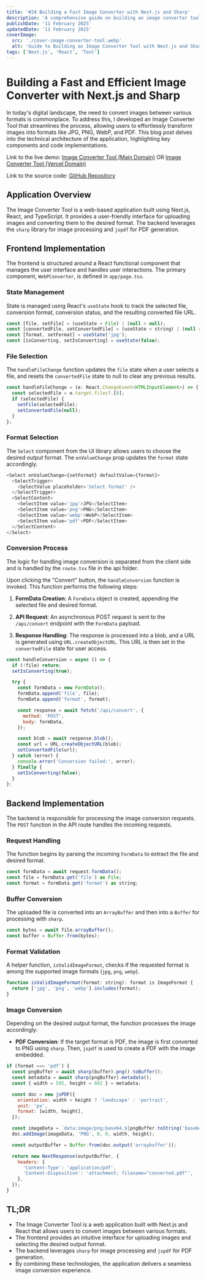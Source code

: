 ```yaml
---
title: '#24 Building a Fast Image Converter with Next.js and Sharp'
description: 'A comprehensive guide on building an image converter tool.'
publishDate: '11 February 2025'
updatedDate: '11 February 2025'
coverImage:
  src: './cover-image-converter-tool.webp'
  alt: 'Guide to Building an Image Converter Tool with Next.js and Sharp'
tags: ['Next.js', 'React', 'Tool']
---
```


# Building a Fast and Efficient Image Converter with Next.js and Sharp

In today's digital landscape, the need to convert images between various formats is commonplace.
To address this, I developed an Image Converter Tool that streamlines the process, allowing users to effortlessly transform images into formats like JPG, PNG, WebP, and PDF.
This blog post delves into the technical architecture of the application, highlighting key components and code implementations.

Link to the live demo:
[Image Converter Tool (Main Domain)](https://ai-image-converter.com/)
OR
[Image Converter Tool (Vercel Domain)](https://image-converter-tool.vercel.app/)

Link to the source code:
[GitHub Repository](https://github.com/flnzba/image-converter-tool)

## Application Overview

The Image Converter Tool is a web-based application built using Next.js, React, and TypeScript.
It provides a user-friendly interface for uploading images and converting them to the desired format.
The backend leverages the `sharp` library for image processing and `jspdf` for PDF generation.

## Frontend Implementation

The frontend is structured around a React functional component that manages the user interface and handles user interactions.
The primary component, `WebPConverter`, is defined in `app/page.tsx`.

### State Management

State is managed using React's `useState` hook to track the selected file, conversion format, conversion status, and the resulting converted file URL.

```javascript
const [file, setFile] = (useState < File) | (null > null);
const [convertedFile, setConvertedFile] = (useState < string) | (null > null);
const [format, setFormat] = useState('jpg');
const [isConverting, setIsConverting] = useState(false);
```

### File Selection

The `handleFileChange` function updates the `file` state when a user selects a file, and resets the `convertedFile` state to null to clear any previous results.

```javascript
const handleFileChange = (e: React.ChangeEvent<HTMLInputElement>) => {
  const selectedFile = e.target.files?.[0];
  if (selectedFile) {
    setFile(selectedFile);
    setConvertedFile(null);
  }
};
```

### Format Selection

The `Select` component from the UI library allows users to choose the desired output format.
The `onValueChange` prop updates the `format` state accordingly.

```javascript
<Select onValueChange={setFormat} defaultValue={format}>
  <SelectTrigger>
    <SelectValue placeholder='Select format' />
  </SelectTrigger>
  <SelectContent>
    <SelectItem value='jpg'>JPG</SelectItem>
    <SelectItem value='png'>PNG</SelectItem>
    <SelectItem value='webp'>WebP</SelectItem>
    <SelectItem value='pdf'>PDF</SelectItem>
  </SelectContent>
</Select>
```

### Conversion Process

The logic for handling image conversion is separated from the client side and is handled by the `route.tsx` file in the api folder.

Upon clicking the "Convert" button, the `handleConversion` function is invoked.
This function performs the following steps:

1. **FormData Creation**: A `FormData` object is created, appending the selected file and desired format.

2. **API Request**: An asynchronous POST request is sent to the `/api/convert` endpoint with the `FormData` payload.

3. **Response Handling**: The response is processed into a blob, and a URL is generated using `URL.createObjectURL`.
   This URL is then set in the `convertedFile` state for user access.

```javascript
const handleConversion = async () => {
  if (!file) return;
  setIsConverting(true);

  try {
    const formData = new FormData();
    formData.append('file', file);
    formData.append('format', format);

    const response = await fetch('/api/convert', {
      method: 'POST',
      body: formData,
    });

    const blob = await response.blob();
    const url = URL.createObjectURL(blob);
    setConvertedFile(url);
  } catch (error) {
    console.error('Conversion failed:', error);
  } finally {
    setIsConverting(false);
  }
};
```

## Backend Implementation

The backend is responsible for processing the image conversion requests.
The `POST` function in the API route handles the incoming requests.

### Request Handling

The function begins by parsing the incoming `FormData` to extract the file and desired format.

```javascript
const formData = await request.formData();
const file = formData.get('file') as File;
const format = formData.get('format') as string;
```

### Buffer Conversion

The uploaded file is converted into an `ArrayBuffer` and then into a `Buffer` for processing with `sharp`.

```javascript
const bytes = await file.arrayBuffer();
const buffer = Buffer.from(bytes);
```

### Format Validation

A helper function, `isValidImageFormat`, checks if the requested format is among the supported image formats (`jpg`, `png`, `webp`).

```javascript
function isValidImageFormat(format: string): format is ImageFormat {
  return ['jpg', 'png', 'webp'].includes(format);
}
```

### Image Conversion

Depending on the desired output format, the function processes the image accordingly:

- **PDF Conversion**: If the target format is PDF, the image is first converted to PNG using `sharp`.
  Then, `jspdf` is used to create a PDF with the image embedded.

```javascript
if (format === 'pdf') {
  const pngBuffer = await sharp(buffer).png().toBuffer();
  const metadata = await sharp(pngBuffer).metadata();
  const { width = 595, height = 842 } = metadata;

  const doc = new jsPDF({
    orientation: width > height ? 'landscape' : 'portrait',
    unit: 'px',
    format: [width, height],
  });

  const imageData = `data:image/png;base64,${pngBuffer.toString('base64')}`;
  doc.addImage(imageData, 'PNG', 0, 0, width, height);

  const outputBuffer = Buffer.from(doc.output('arraybuffer'));

  return new NextResponse(outputBuffer, {
    headers: {
      'Content-Type': 'application/pdf',
      'Content-Disposition': 'attachment; filename="converted.pdf"',
    },
  });
}
```

## TL;DR

- The Image Converter Tool is a web application built with Next.js and React that allows users to convert images between various formats.
- The frontend provides an intuitive interface for uploading images and selecting the desired output format.
- The backend leverages `sharp` for image processing and `jspdf` for PDF generation.
- By combining these technologies, the application delivers a seamless image conversion experience.
